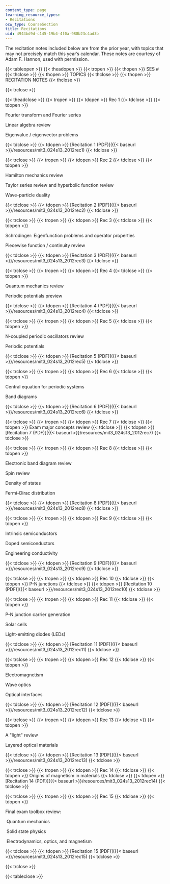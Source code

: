 ```yaml
---
content_type: page
learning_resource_types:
- Recitations
ocw_type: CourseSection
title: Recitations
uid: 4944bd9d-c145-19b4-4f0a-988b23c4ad3b
---
```


The recitation notes included below are from the prior year, with topics that may not precisely match this year’s calendar. These notes are courtesy of Adam F. Hannon, used with permission.

{{< tableopen >}}
{{< theadopen >}}
{{< tropen >}}
{{< thopen >}}
SES #
{{< thclose >}}
{{< thopen >}}
TOPICS
{{< thclose >}}
{{< thopen >}}
RECITATION NOTES
{{< thclose >}}

{{< trclose >}}

{{< theadclose >}}
{{< tropen >}}
{{< tdopen >}}
Rec 1
{{< tdclose >}}
{{< tdopen >}}


Fourier transform and Fourier series

Linear algebra review

Eigenvalue / eigenvector problems


{{< tdclose >}}
{{< tdopen >}}
[Recitation 1 (PDF)]({{< baseurl >}}/resources/mit3_024s13_2012rec1)
{{< tdclose >}}

{{< trclose >}}
{{< tropen >}}
{{< tdopen >}}
Rec 2
{{< tdclose >}}
{{< tdopen >}}


Hamilton mechanics review

Taylor series review and hyperbolic function review

Wave-particle duality


{{< tdclose >}}
{{< tdopen >}}
[Recitation 2 (PDF)]({{< baseurl >}}/resources/mit3_024s13_2012rec2)
{{< tdclose >}}

{{< trclose >}}
{{< tropen >}}
{{< tdopen >}}
Rec 3
{{< tdclose >}}
{{< tdopen >}}


Schrödinger: Eigenfunction problems and operator properties

Piecewise function / continuity review


{{< tdclose >}}
{{< tdopen >}}
[Recitation 3 (PDF)]({{< baseurl >}}/resources/mit3_024s13_2012rec3)
{{< tdclose >}}

{{< trclose >}}
{{< tropen >}}
{{< tdopen >}}
Rec 4
{{< tdclose >}}
{{< tdopen >}}


Quantum mechanics review

Periodic potentials preview


{{< tdclose >}}
{{< tdopen >}}
[Recitation 4 (PDF)]({{< baseurl >}}/resources/mit3_024s13_2012rec4)
{{< tdclose >}}

{{< trclose >}}
{{< tropen >}}
{{< tdopen >}}
Rec 5
{{< tdclose >}}
{{< tdopen >}}


N-coupled periodic oscillators review

Periodic potentials


{{< tdclose >}}
{{< tdopen >}}
[Recitation 5 (PDF)]({{< baseurl >}}/resources/mit3_024s13_2012rec5)
{{< tdclose >}}

{{< trclose >}}
{{< tropen >}}
{{< tdopen >}}
Rec 6
{{< tdclose >}}
{{< tdopen >}}


Central equation for periodic systems

Band diagrams


{{< tdclose >}}
{{< tdopen >}}
[Recitation 6 (PDF)]({{< baseurl >}}/resources/mit3_024s13_2012rec6)
{{< tdclose >}}

{{< trclose >}}
{{< tropen >}}
{{< tdopen >}}
Rec 7
{{< tdclose >}}
{{< tdopen >}}
Exam major concepts review
{{< tdclose >}}
{{< tdopen >}}
[Recitation 7 (PDF)]({{< baseurl >}}/resources/mit3_024s13_2012rec7)
{{< tdclose >}}

{{< trclose >}}
{{< tropen >}}
{{< tdopen >}}
Rec 8
{{< tdclose >}}
{{< tdopen >}}


Electronic band diagram review

Spin review

Density of states

Fermi-Dirac distribution


{{< tdclose >}}
{{< tdopen >}}
[Recitation 8 (PDF)]({{< baseurl >}}/resources/mit3_024s13_2012rec8)
{{< tdclose >}}

{{< trclose >}}
{{< tropen >}}
{{< tdopen >}}
Rec 9
{{< tdclose >}}
{{< tdopen >}}


Intrinsic semiconductors

Doped semiconductors

Engineering conductivity


{{< tdclose >}}
{{< tdopen >}}
[Recitation 9 (PDF)]({{< baseurl >}}/resources/mit3_024s13_2012rec9)
{{< tdclose >}}

{{< trclose >}}
{{< tropen >}}
{{< tdopen >}}
Rec 10
{{< tdclose >}}
{{< tdopen >}}
P-N junctions
{{< tdclose >}}
{{< tdopen >}}
[Recitation 10 (PDF)]({{< baseurl >}}/resources/mit3_024s13_2012rec10)
{{< tdclose >}}

{{< trclose >}}
{{< tropen >}}
{{< tdopen >}}
Rec 11
{{< tdclose >}}
{{< tdopen >}}


P-N junction carrier generation

Solar cells

Light-emitting diodes (LEDs)


{{< tdclose >}}
{{< tdopen >}}
[Recitation 11 (PDF)]({{< baseurl >}}/resources/mit3_024s13_2012rec11)
{{< tdclose >}}

{{< trclose >}}
{{< tropen >}}
{{< tdopen >}}
Rec 12
{{< tdclose >}}
{{< tdopen >}}


Electromagnetism

Wave optics

Optical interfaces


{{< tdclose >}}
{{< tdopen >}}
[Recitation 12 (PDF)]({{< baseurl >}}/resources/mit3_024s13_2012rec12)
{{< tdclose >}}

{{< trclose >}}
{{< tropen >}}
{{< tdopen >}}
Rec 13
{{< tdclose >}}
{{< tdopen >}}


A "light" review

Layered optical materials


{{< tdclose >}}
{{< tdopen >}}
[Recitation 13 (PDF)]({{< baseurl >}}/resources/mit3_024s13_2012rec13)
{{< tdclose >}}

{{< trclose >}}
{{< tropen >}}
{{< tdopen >}}
Rec 14
{{< tdclose >}}
{{< tdopen >}}
Origins of magnetism in materials
{{< tdclose >}}
{{< tdopen >}}
[Recitation 14 (PDF)]({{< baseurl >}}/resources/mit3_024s13_2012rec14)
{{< tdclose >}}

{{< trclose >}}
{{< tropen >}}
{{< tdopen >}}
Rec 15
{{< tdclose >}}
{{< tdopen >}}


Final exam toolbox review:

 Quantum mechanics

 Solid state physics

 Electrodynamics, optics, and magnetism


{{< tdclose >}}
{{< tdopen >}}
[Recitation 15 (PDF)]({{< baseurl >}}/resources/mit3_024s13_2012rec15)
{{< tdclose >}}

{{< trclose >}}

{{< tableclose >}}